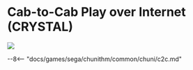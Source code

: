 # Cab-to-Cab Play over Internet (CRYSTAL)
<img class="header-logo" src="/img/sega/chunithm/crystal/logo.webp">

--8<-- "docs/games/sega/chunithm/common/chuni/c2c.md"
